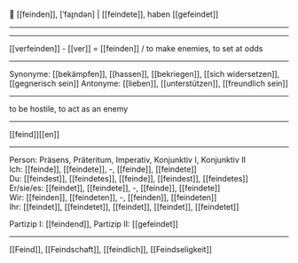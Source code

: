 🏹 [[feinden]], [ˈfaɪ̯ndən] | [[feindete]], haben [[gefeindet]]

---


---
[[verfeinden]] - [[ver]] = [[feinden]] / to make enemies, to set at odds


---
Synonyme: [[bekämpfen]], [[hassen]], [[bekriegen]], [[sich widersetzen]], [[gegnerisch sein]]
Antonyme: [[lieben]], [[unterstützen]], [[freundlich sein]]

---
to be hostile, to act as an enemy

---
[[feind]][[en]]
   

---

Person: Präsens, Präteritum, Imperativ, Konjunktiv I, Konjunktiv II  
Ich: [[feinde]], [[feindete]], -, [[feinde]], [[feindete]]  
Du: [[feindest]], [[feindetes]], [[feinde]], [[feindest]], [[feindetes]]  
Er/sie/es: [[feindet]], [[feindete]], -, [[feinde]], [[feindete]]  
Wir: [[feinden]], [[feindeten]], -, [[feinden]], [[feindeten]]  
Ihr: [[feindet]], [[feindetet]], [[feindet]], [[feindet]], [[feindetet]]  

Partizip I: [[feindend]], 
Partizip II: [[gefeindet]]

---
[[Feind]], [[Feindschaft]], [[feindlich]], [[Feindseligkeit]]